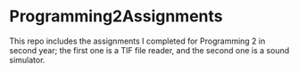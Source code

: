 # Programming2Assignments
This repo includes the assignments I completed for Programming 2 in second year; the first one is a TIF file reader, and the second one is a sound simulator.
